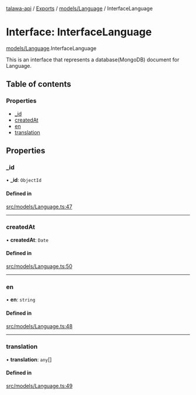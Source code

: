 [talawa-api](../README.md) / [Exports](../modules.md) / [models/Language](../modules/models_Language.md) / InterfaceLanguage

# Interface: InterfaceLanguage

[models/Language](../modules/models_Language.md).InterfaceLanguage

This is an interface that represents a database(MongoDB) document for Language.

## Table of contents

### Properties

- [\_id](models_Language.InterfaceLanguage.md#_id)
- [createdAt](models_Language.InterfaceLanguage.md#createdat)
- [en](models_Language.InterfaceLanguage.md#en)
- [translation](models_Language.InterfaceLanguage.md#translation)

## Properties

### \_id

• **\_id**: `ObjectId`

#### Defined in

[src/models/Language.ts:47](https://github.com/Nitya-Pasrija/talawa-api/blob/faae1c9/src/models/Language.ts#L47)

___

### createdAt

• **createdAt**: `Date`

#### Defined in

[src/models/Language.ts:50](https://github.com/Nitya-Pasrija/talawa-api/blob/faae1c9/src/models/Language.ts#L50)

___

### en

• **en**: `string`

#### Defined in

[src/models/Language.ts:48](https://github.com/Nitya-Pasrija/talawa-api/blob/faae1c9/src/models/Language.ts#L48)

___

### translation

• **translation**: `any`[]

#### Defined in

[src/models/Language.ts:49](https://github.com/Nitya-Pasrija/talawa-api/blob/faae1c9/src/models/Language.ts#L49)
